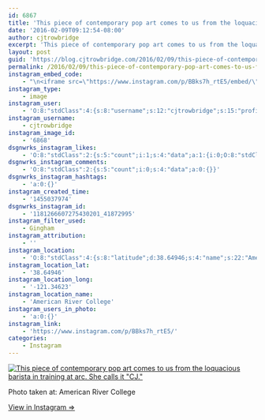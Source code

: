 ```yaml
---
id: 6867
title: 'This piece of contemporary pop art comes to us from the loquacious barista in training at arc. She calls it &#8220;CJ.&#8221;'
date: '2016-02-09T09:12:54-08:00'
author: cjtrowbridge
excerpt: 'This piece of contemporary pop art comes to us from the loquacious barista in training at arc. She calls it "CJ."'
layout: post
guid: 'https://blog.cjtrowbridge.com/2016/02/09/this-piece-of-contemporary-pop-art-comes-to-us-from-the-loquacious-barista-in-training-at-arc-she-calls-it-cj/'
permalink: /2016/02/09/this-piece-of-contemporary-pop-art-comes-to-us-from-the-loquacious-barista-in-training-at-arc-she-calls-it-cj/
instagram_embed_code:
    - "\n<iframe src=\"https://www.instagram.com/p/BBks7h_rtE5/embed/\" width=\"612\" height=\"710\" frameborder=\"0\" scrolling=\"no\" allowtransparency=\"true\" class=\"insta-image-embed\"></iframe>\n"
instagram_type:
    - image
instagram_user:
    - 'O:8:"stdClass":4:{s:8:"username";s:12:"cjtrowbridge";s:15:"profile_picture";s:96:"https://scontent.cdninstagram.com/t51.2885-19/s150x150/12081186_1759494767611229_280555941_a.jpg";s:2:"id";s:8:"41872995";s:9:"full_name";s:13:"CJ Trowbridge";}'
instagram_username:
    - cjtrowbridge
instagram_image_id:
    - '6868'
dsgnwrks_instagram_likes:
    - 'O:8:"stdClass":2:{s:5:"count";i:1;s:4:"data";a:1:{i:0;O:8:"stdClass":4:{s:8:"username";s:15:"artisticwritr87";s:15:"profile_picture";s:97:"https://scontent.cdninstagram.com/t51.2885-19/s150x150/12331903_1660369544217542_1746261275_a.jpg";s:2:"id";s:8:"12501528";s:9:"full_name";s:7:"Greg A.";}}}'
dsgnwrks_instagram_comments:
    - 'O:8:"stdClass":2:{s:5:"count";i:0;s:4:"data";a:0:{}}'
dsgnwrks_instagram_hashtags:
    - 'a:0:{}'
instagram_created_time:
    - '1455037974'
dsgnwrks_instagram_id:
    - '1181266607275430201_41872995'
instagram_filter_used:
    - Gingham
instagram_attribution:
    - ''
instagram_location:
    - 'O:8:"stdClass":4:{s:8:"latitude";d:38.64946;s:4:"name";s:22:"American River College";s:9:"longitude";d:-121.34623;s:2:"id";i:15767447;}'
instagram_location_lat:
    - '38.64946'
instagram_location_long:
    - '-121.34623'
instagram_location_name:
    - 'American River College'
instagram_users_in_photo:
    - 'a:0:{}'
instagram_link:
    - 'https://www.instagram.com/p/BBks7h_rtE5/'
categories:
    - Instagram
---
```


[![This piece of contemporary pop art comes to us from the loquacious barista in training at arc. She calls it "CJ."](https://blog.cjtrowbridge.com/wp-content/uploads/2016/02/1455037974-1-1.jpg)](https://www.instagram.com/p/BBks7h_rtE5/)

Photo taken at: American River College

[View in Instagram ⇒](https://www.instagram.com/p/BBks7h_rtE5/)